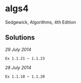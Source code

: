 algs4
=====

Sedgewick, Algorithms, 4th Edition




## Solutions


*29 July 2014*

```
Ex 1.1.21 ~ 1.1.23
```

*28 July 2014* 

```
Ex 1.1.18 ~ 1.1.20
```
